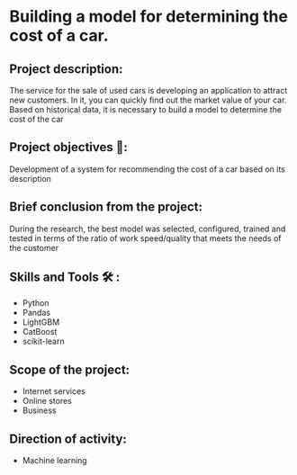 # Building a model for determining the cost of a car.
## Project description:
The service for the sale of used cars is developing an application to attract new customers. In it, you can quickly find out the market value of your car. Based on historical data, it is necessary to build a model to determine the cost of the car
## Project objectives 🎯:
Development of a system for recommending the cost of a car based on its description
## Brief conclusion from the project:
During the research, the best model was selected, configured, trained and tested in terms of the ratio of work speed/quality that meets the needs of the customer
## Skills and Tools 🛠️ :
- Python
- Pandas
- LightGBM
- CatBoost
- scikit-learn
## Scope of the project:
- Internet services
- Online stores
- Business
## Direction of activity:
- Machine learning
